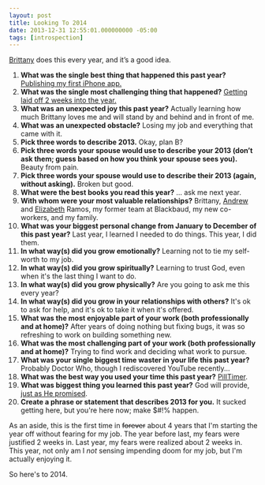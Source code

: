 ```yaml
---
layout: post
title: Looking To 2014
date: 2013-12-31 12:55:01.000000000 -05:00
tags: [introspection]
---
```

<p><a href="http://latenightdramaqueen.tumblr.com" target="_blank">Brittany</a> does this every year, and it’s a good idea.</p>

<ol>
<li><strong>What was the single best thing that happened this past year?</strong> <a href="http://paperairplanemob.tumblr.com/post/46439570948">Publishing my first iPhone app.</a></li>
<li><strong>What was the single most challenging thing that happened?</strong> <a href="http://paperairplanemob.tumblr.com/post/40622024531">Getting laid off 2 weeks into the year.</a></li>
<li><strong>What was an unexpected joy this past year?</strong> Actually learning how much Brittany loves me and will stand by and behind and in front of me.</li>
<li><strong>What was an unexpected obstacle?</strong> Losing my job and everything that came with it.</li>
<li><strong>Pick three words to describe 2013.</strong> Okay, plan B?</li>
<li><strong>Pick three words your spouse would use to describe your 2013 (don’t ask them; guess based on how you think your spouse sees you).</strong> Beauty from pain.</li>
<li><strong>Pick three words your spouse would use to describe their 2013 (again, without asking).</strong> Broken but good.</li>
<li><strong>What were the best books you read this year?</strong> ... ask me next year.</li>
<li><strong>With whom were your most valuable relationships?</strong> Brittany, <a href="http://appediem.com/">Andrew</a> and <a href="http://indiecraftparade.com/">Elizabeth</a> Ramos, my former team at Blackbaud, my new co-workers, and my family.</li>
<li><strong>What was your biggest personal change from January to December of this past year?</strong> Last year, I learned I needed to do things. This year, I did them.</li>
<li><strong>In what way(s) did you grow emotionally?</strong> Learning not to tie my self-worth to my job.</li>
<li><strong>In what way(s) did you grow spiritually?</strong> Learning to trust God, even when it's the last thing I want to do.</li>
<li><strong>In what way(s) did you grow physically?</strong> Are you going to ask me this every year?</li>
<li><strong>In what way(s) did you grow in your relationships with others?</strong> It's ok to ask for help, and it's ok to take it when it's offered.</li>
<li><strong>What was the most enjoyable part of your work (both professionally and at home)?</strong> After years of doing nothing but fixing bugs, it was so refreshing to work on building something new.</li>
<li><strong>What was the most challenging part of your work (both professionally and at home)?</strong> Trying to find work and deciding what work to pursue.</li>
<li><strong>What was your single biggest time waster in your life this past year?</strong> Probably Doctor Who, though I rediscovered YouTube recently...</li>
<li><strong>What was the best way you used your time this past year?</strong> <a href="http://pilltimer.oddevan.com/">PillTimer</a>.</li>
<li><strong>What was biggest thing you learned this past year?</strong> God will provide, <a href="{% post_url 2013-04-27-the-voice %}">just as He promised</a>.</li>
<li><strong>Create a phrase or statement that describes 2013 for you.</strong> It sucked getting here, but you're here now; make $#!% happen.</li>
</ol>

<p>As an aside, this is the first time in <del datetime="2013-12-31T22:32:16+00:00">forever</del> about 4 years that I'm starting the year off without fearing for my job. The year before last, my fears were justified 2 weeks in. Last year, my fears were realized about 2 weeks in. This year, not only am I <em>not</em> sensing impending doom for my job, but I'm actually enjoying it.</p>

<p>So here's to 2014.</p>
